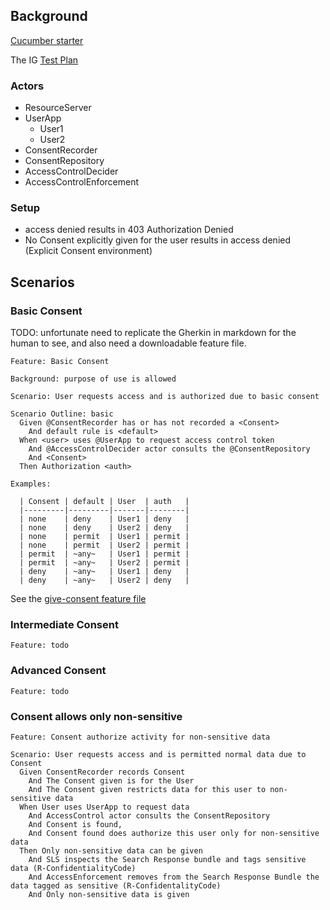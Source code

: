 
## Background

[Cucumber starter](https://cucumber.io/docs/gherkin/reference/)

The IG [Test Plan](TestPlan-theTestPlan.html)

### Actors

- ResourceServer
- UserApp
  - User1
  - User2
- ConsentRecorder
- ConsentRepository
- AccessControlDecider
- AccessControlEnforcement

### Setup

- access denied results in 403 Authorization Denied
- No Consent explicitly given for the user results in access denied (Explicit Consent environment)

## Scenarios

### Basic Consent

TODO: unfortunate need to replicate the Gherkin in markdown for the human to see, and also need a downloadable feature file.

```Gherkin
Feature: Basic Consent 

Background: purpose of use is allowed

Scenario: User requests access and is authorized due to basic consent 

Scenario Outline: basic
  Given @ConsentRecorder has or has not recorded a <Consent>
    And default rule is <default>
  When <user> uses @UserApp to request access control token
    And @AccessControlDecider actor consults the @ConsentRepository
    And <Consent> 
  Then Authorization <auth>

Examples:

  | Consent | default | User  | auth   |
  |---------|---------|-------|--------|
  | none    | deny    | User1 | deny   |
  | none    | deny    | User2 | deny   |
  | none    | permit  | User1 | permit |
  | none    | permit  | User2 | permit |
  | permit  | ~any~   | User1 | permit |
  | permit  | ~any~   | User2 | permit |
  | deny    | ~any~   | User1 | deny   |
  | deny    | ~any~   | User2 | deny   |

```

See the [give-consent feature file](give-consent.feature)

### Intermediate Consent

```Gherkin
Feature: todo
```

### Advanced Consent

```Gherkin
Feature: todo
```

### Consent allows only non-sensitive

```Gherkin
Feature: Consent authorize activity for non-sensitive data

Scenario: User requests access and is permitted normal data due to Consent 
  Given ConsentRecorder records Consent
    And The Consent given is for the User
    And The Consent given restricts data for this user to non-sensitive data
  When User uses UserApp to request data
    And AccessControl actor consults the ConsentRepository
    And Consent is found, 
    And Consent found does authorize this user only for non-sensitive data
  Then Only non-sensitive data can be given
    And SLS inspects the Search Response bundle and tags sensitive data (R-ConfidentialityCode)
    And AccessEnforcement removes from the Search Response Bundle the data tagged as sensitive (R-ConfidentalityCode)
    And Only non-sensitive data is given
```
